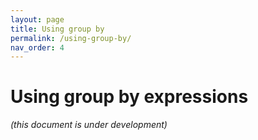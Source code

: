 ```yaml
---
layout: page
title: Using group by
permalink: /using-group-by/
nav_order: 4
---
```


# Using group by expressions

*(this document is under development)*